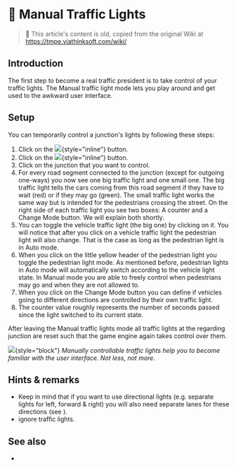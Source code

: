 # 👴 Manual Traffic Lights

> 👴 This article's content is old, copied from the original Wiki at https://tmpe.viathinksoft.com/wiki/

## Introduction

The first step to become a real traffic president is to take control of your traffic lights. The Manual traffic light
mode lets you play around and get used to the awkward user interface.

## Setup

You can temporarily control a junction's lights by following these steps:

1. Click on the ![](btnMain.png){style="inline"} button.
2. Click on the ![](btnManualTL.png){style="inline"} button.
3. Click on the junction that you want to control.
4. For every road segment connected to the junction (except for outgoing one-ways) you now see one big traffic light and
   one small one. The big traffic light tells the cars coming from this road segment if they have to wait (red) or if
   they may go (green). The small traffic light works the same way but is intended for the pedestrians crossing the
   street. On the right side of each traffic light you see two boxes: A counter and a Change Mode button. We will
   explain both shortly.
5. You can toggle the vehicle traffic light (the big one) by clicking on it. You will notice that after you click on a
   vehicle traffic light the pedestrian light will also change. That is the case as long as the pedestrian light is in
   Auto mode.
6. When you click on the little yellow header of the pedestrian light you toggle the pedestrian light mode. As mentioned
   before, pedestrian lights in Auto mode will automatically switch according to the vehicle light state. In Manual mode
   you are able to freely control when pedestrians may go and when they are not allowed to.
7. When you click on the Change Mode button you can define if vehicles going to different directions are controlled by
   their own traffic light.
8. The counter value roughly represents the number of seconds passed since the light switched to its current state.

After leaving the Manual traffic lights mode all traffic lights at the regarding junction are reset such that the game
engine again takes control over them.

![](picLegacyManualTL.png){style="block"}
_Manually controllable traffic lights help you to become familiar with the user interface. Not less, not more._

## Hints & remarks

* Keep in mind that if you want to use directional lights (e.g. separate lights for left, forward & right) you will also
  need separate lanes for these directions (see [](Lane-Arrows.md)).
* [](Reckless-Drivers.md) ignore traffic lights.

## See also

* [](Timed-Traffic-Lights.md)